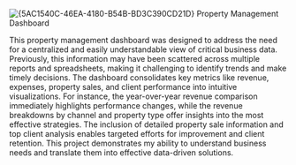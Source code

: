 ![{5AC1540C-46EA-4180-B54B-BD3C390CD21D}](https://github.com/user-attachments/assets/ae62e74f-cbde-480c-859a-eb5c88fdd493)
Property Management Dashboard 

This property management dashboard was designed to address the need for a centralized and easily understandable view of critical business data. Previously, this information may have been scattered across multiple reports and spreadsheets, making it challenging to identify trends and make timely decisions. The dashboard consolidates key metrics like revenue, expenses, property sales, and client performance into intuitive visualizations. For instance, the year-over-year revenue comparison immediately highlights performance changes, while the revenue breakdowns by channel and property type offer insights into the most effective strategies. The inclusion of detailed property sale information and top client analysis enables targeted efforts for improvement and client retention. This project demonstrates my ability to understand business needs and translate them into effective data-driven solutions.
